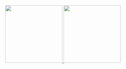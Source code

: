 <div align="center">
  <a href="https://github.com/Adrielpompeu">
  <img height="180em" src="https://github-readme-stats.vercel.app/api?username=Adrielpompeu&show_icons=true&theme=dracula&include_all_commits=true&count_private=true"/>
  <img height="180em" src="https://github-readme-stats.vercel.app/api/top-langs/?username=Adrielpompeu&layout=compact&langs_count=7&theme=dracula"/>
</div>

